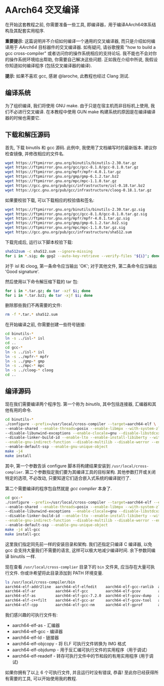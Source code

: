 AArch64 交叉编译
===============

在开始这套教程之前, 你需要准备一些工具, 即编译器，用于编译AArch64体系结构及其配套实用程序.

**重要提示**: 这篇说明并不介绍如何编译一个通用的交叉编译器, 而只是介绍如何编译用于 *AArch64* 目标器件的交叉编译器. 如有疑问, 请谷歌搜索 "how to build a gcc cross-compiler" 或者访问你的操作系统相应的支持论坛. 我不能也不会对你的操作系统环境给出帮助, 你需要自己解决这些问题. 正如我在介绍中所说, 我假设你知道如何编译程序 (包括交叉编译器的编译).

**提示**: 如果不喜欢 gcc, 感谢 @laroche, 此教程也经过 Clang 测试.

编译系统
-------

为了组织编译, 我们将使用 GNU make. 由于只是在宿主机而非目标机上使用, 我们不必进行交叉编译. 在本教程中使用 GUN make 构建系统的原因是在编译编译器的时候也需要它.

下载和解压源码
-------------

首先, 下载 binutils 和 gcc 源码. 此例中, 我使用了文档编写时的最新版本. 建议你检查镜像, 并修改相应的文件名.

```sh
wget https://ftpmirror.gnu.org/binutils/binutils-2.30.tar.gz
wget https://ftpmirror.gnu.org/gcc/gcc-8.1.0/gcc-8.1.0.tar.gz
wget https://ftpmirror.gnu.org/mpfr/mpfr-4.0.1.tar.gz
wget https://ftpmirror.gnu.org/gmp/gmp-6.1.2.tar.bz2
wget https://ftpmirror.gnu.org/mpc/mpc-1.1.0.tar.gz
wget https://gcc.gnu.org/pub/gcc/infrastructure/isl-0.18.tar.bz2
wget https://gcc.gnu.org/pub/gcc/infrastructure/cloog-0.18.1.tar.gz
```

如果要校验下载, 可以下载相应的校验值和签名:

```sh
wget https://ftpmirror.gnu.org/binutils/binutils-2.30.tar.gz.sig
wget https://ftpmirror.gnu.org/gcc/gcc-8.1.0/gcc-8.1.0.tar.gz.sig
wget https://ftpmirror.gnu.org/mpfr/mpfr-4.0.1.tar.gz.sig
wget https://ftpmirror.gnu.org/gmp/gmp-6.1.2.tar.bz2.sig
wget https://ftpmirror.gnu.org/mpc/mpc-1.1.0.tar.gz.sig
wget https://gcc.gnu.org/pub/gcc/infrastructure/sha512.sum
```

下载完成后, 运行以下脚本校验下载:

```sh
sha512sum -c sha512.sum --ignore-missing
for i in *.sig; do gpg2 --auto-key-retrieve --verify-files "${i}"; done
```

对于 isl 和 cloog, 第一条命令应当输出 'OK'; 对于其他文件, 第二条命令应当输出 'Good signature'.

然后使用以下命令解压缩下载的 tar 包:

```sh
for i in *.tar.gz; do tar -xzf $i; done
for i in *.tar.bz2; do tar -xjf $i; done
```

删除那些我们不再需要的文件:

```sh
rm -f *.tar.* sha512.sum
```

在开始编译之前, 你需要创建一些符号链接:

```sh
cd binutils-*
ln -s ../isl-* isl
cd ..
cd gcc-*
ln -s ../isl-* isl
ln -s ../mpfr-* mpfr
ln -s ../gmp-* gmp
ln -s ../mpc-* mpc
ln -s ../cloog-* cloog
cd ..
```

编译源码
-------

现在我们需要编译两个程序包. 第一个称为 *binutils*, 其中包括连接器, 汇编器和其他有用的命令.

```sh
cd binutils-*
./configure --prefix=/usr/local/cross-compiler --target=aarch64-elf \
--enable-shared --enable-threads=posix --enable-libmpx --with-system-zlib --with-isl --enable-__cxa_atexit \
--disable-libunwind-exceptions --enable-clocale=gnu --disable-libstdcxx-pch --disable-libssp --enable-plugin \
--disable-linker-build-id --enable-lto --enable-install-libiberty --with-linker-hash-style=gnu --with-gnu-ld\
--enable-gnu-indirect-function --disable-multilib --disable-werror --enable-checking=release --enable-default-pie \
--enable-default-ssp --enable-gnu-unique-object
make -j4
make install
```

其中, 第一个参数告诉 configure 脚本将构建结果安装到 `/usr/local/cross-complier`. 第二个参数指定我们要为其编译工具的目标架构. 其他参数打开或关闭特定的选项, 不必改动, 只要知道它们适合嵌入式系统的编译就行了.

第二个需要编译的程序包自然就是 *gcc complier* 本身了.

```sh
cd gcc-*
./configure --prefix=/usr/local/cross-compiler --target=aarch64-elf --enable-languages=c \
--enable-shared --enable-threads=posix --enable-libmpx --with-system-zlib --with-isl --enable-__cxa_atexit \
--disable-libunwind-exceptions --enable-clocale=gnu --disable-libstdcxx-pch --disable-libssp --enable-plugin \
--disable-linker-build-id --enable-lto --enable-install-libiberty --with-linker-hash-style=gnu --with-gnu-ld\
--enable-gnu-indirect-function --disable-multilib --disable-werror --enable-checking=release --enable-default-pie \
--enable-default-ssp --enable-gnu-unique-object
make -j4 all-gcc
make install-gcc
```

这里我们指定同先前一样的安装目录和架构. 我们还指定只编译 C 编译器, 以免 gcc 会支持大量我们不需要的语言, 这样可以极大地减少编译时间. 余下参数同编译 binutils 一样.

现在查看 `/usr/local/cross-complier` 目录下的 `bin` 文件夹, 应当存在大量可执行文件. 你或许希望将此目录添加到 PATH 环境变量.

```sh
ls /usr/local/cross-compiler/bin
aarch64-elf-addr2line  aarch64-elf-elfedit    aarch64-elf-gcc-ranlib  aarch64-elf-ld       aarch64-elf-ranlib
aarch64-elf-ar         aarch64-elf-gcc        aarch64-elf-gcov        aarch64-elf-ld.bfd   aarch64-elf-readelf
aarch64-elf-as         aarch64-elf-gcc-7.2.0  aarch64-elf-gcov-dump   aarch64-elf-nm       aarch64-elf-size
aarch64-elf-c++filt    aarch64-elf-gcc-ar     aarch64-elf-gcov-tool   aarch64-elf-objcopy  aarch64-elf-strings
aarch64-elf-cpp        aarch64-elf-gcc-nm     aarch64-elf-gprof       aarch64-elf-objdump  aarch64-elf-strip
```

我们感兴趣的可执行文件有:
- aarch64-elf-as - 汇编器
- aarch64-elf-gcc - 编译器
- aarch64-elf-ld - 链接器
- aarch64-elf-objcopy - 将 ELF 可执行文件转换为 IMG 格式
- aarch64-elf-objdump - 用于反汇编可执行文件的实用程序（用于调试）
- aarch64-elf-readelf - 转存可执行文件中的节和段的有用实用程序 (用于调试)

如果你拥有了以上 6 个可执行文件, 并且运行时没有错误, 恭喜! 至此你已经获得所有需要的工具, 可以开始使用我的教程.
